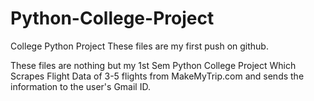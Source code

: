 # Python-College-Project
College Python Project
These files are my first push on github.

These files are nothing but my 1st Sem Python College Project Which Scrapes Flight Data of 3-5 flights from MakeMyTrip.com and sends the information to the user's Gmail ID.
